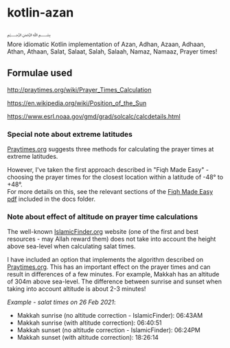 # kotlin-azan
﷽  
More idiomatic Kotlin implementation of Azan, Adhan, Azaan, Adhaan, Athan, Athaan, Salat, Salaat, Salah, Salaah, Namaz, Namaaz, Prayer times!

## Formulae used
http://praytimes.org/wiki/Prayer_Times_Calculation  

https://en.wikipedia.org/wiki/Position_of_the_Sun

https://www.esrl.noaa.gov/gmd/grad/solcalc/calcdetails.html

### Special note about extreme latitudes
[Praytimes.org](Praytimes.org) suggests three methods for calculating the prayer times at extreme latitudes.

However, I've taken the first approach described in "Fiqh Made Easy" - choosing the prayer times for the closest
location within a latitude of -48° to +48°.  
For more details on this, see the relevant sections of the [Fiqh Made Easy pdf](docs/fiqh-made-easy-dr-sadlan.pdf)
included in the docs folder.

### Note about effect of altitude on prayer time calculations
The well-known [IslamicFinder.org](IslamicFinder.org) website (one of the first and best resources - may Allah reward
them) does not take into account the height above sea-level when calculating salat times.

I have included an option that implements the algorithm described on [Praytimes.org](Praytimes.org). This has an
important effect on the prayer times and can result in differences of a few minutes.
For example, Makkah has an altitude of 304m above sea-level. The difference between sunrise and sunset when taking into
account altitude is about 2-3 minutes!

_Example - salat times on 26 Feb 2021_:  
- Makkah sunrise (no altitude correction - IslamicFinder): 06:43AM
- Makkah sunrise (with altitude correction): 06:40:51
- Makkah sunset (no altitude correction - IslamicFinder): 06:24PM
- Makkah sunset (with altitude correction): 18:26:14